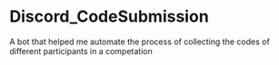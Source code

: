 # Discord_CodeSubmission
A bot that helped me automate the process of collecting the codes of different participants in a competation
